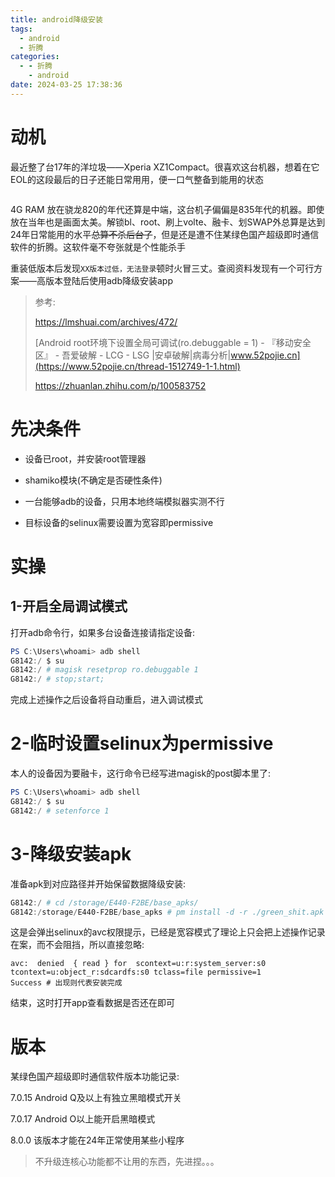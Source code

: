 ```yaml
---
title: android降级安装
tags:
  - android
  - 折腾
categories:
  - - 折腾
    - android
date: 2024-03-25 17:38:36
---
```


# 动机

最近整了台17年的洋垃圾——Xperia XZ1Compact。很喜欢这台机器，想着在它EOL的这段最后的日子还能日常用用，便一口气整备到能用的状态

<img title="" src="https://dlink.host/1drv/aHR0cHM6Ly8xZHJ2Lm1zL2kvcyFBckVNT01Ec2ZXcEdnU3hDcmZ4QkhUTXBFS0dxP2U9TXZVdmRQ.jpg" alt="">

4G RAM 放在骁龙820的年代还算是中端，这台机子偏偏是835年代的机器。即使放在当年也是画面太美。解锁bl、root、刷上volte、融卡、划SWAP外总算是达到24年日常能用的水平<del>总算不杀后台了</del>，但是还是遭不住某绿色国产超级即时通信软件的折腾。这软件毫不夸张就是个性能杀手

重装低版本后发现`XX版本过低，无法登录`顿时火冒三丈。查阅资料发现有一个可行方案——高版本登陆后使用adb降级安装app

> 参考:
> 
> https://lmshuai.com/archives/472/
> 
> [Android root环境下设置全局可调试(ro.debuggable = 1) - 『移动安全区』 - 吾爱破解 - LCG - LSG |安卓破解|病毒分析|www.52pojie.cn](https://www.52pojie.cn/thread-1512749-1-1.html)
> 
> https://zhuanlan.zhihu.com/p/100583752

# 先决条件

- 设备已root，并安装root管理器

- shamiko模块(不确定是否硬性条件)

- 一台能够adb的设备，只用本地终端模拟器实测不行

- 目标设备的selinux需要设置为宽容即permissive

# 实操

## 1-开启全局调试模式

打开adb命令行，如果多台设备连接请指定设备:

```powershell
PS C:\Users\whoami> adb shell
G8142:/ $ su
G8142:/ # magisk resetprop ro.debuggable 1
G8142:/ # stop;start;
```

完成上述操作之后设备将自动重启，进入调试模式

# 2-临时设置selinux为permissive

本人的设备因为要融卡，这行命令已经写进magisk的post脚本里了:

```powershell
PS C:\Users\whoami> adb shell
G8142:/ $ su
G8142:/ # setenforce 1
```

# 3-降级安装apk

准备apk到对应路径并开始保留数据降级安装:

```powershell
G8142:/ # cd /storage/E440-F2BE/base_apks/
G8142:/storage/E440-F2BE/base_apks # pm install -d -r ./green_shit.apk
```

这是会弹出selinux的avc权限提示，已经是宽容模式了理论上只会把上述操作记录在案，而不会阻挡，所以直接忽略:

```shell
avc:  denied  { read } for  scontext=u:r:system_server:s0 tcontext=u:object_r:sdcardfs:s0 tclass=file permissive=1
Success # 出现则代表安装完成
```

结束，这时打开app查看数据是否还在即可

# 版本

某绿色国产超级即时通信软件版本功能记录:

7.0.15 Android Q及以上有独立黑暗模式开关

7.0.17 Android O以上能开启黑暗模式

8.0.0   该版本才能在24年正常使用某些小程序

> 不升级连核心功能都不让用的东西，先进捏。。。
